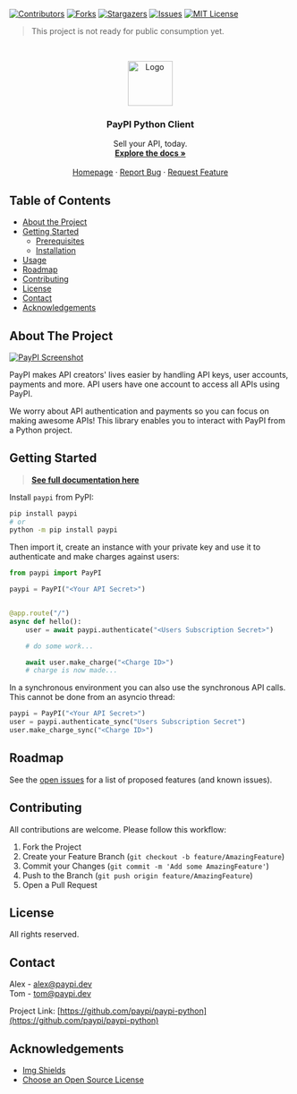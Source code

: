 [![Contributors][contributors-shield]][contributors-url]
[![Forks][forks-shield]][forks-url]
[![Stargazers][stars-shield]][stars-url]
[![Issues][issues-shield]][issues-url]
[![MIT License][license-shield]][license-url]

> This project is not ready for public consumption yet.

<!-- PROJECT LOGO -->
<br />
<p align="center">
  <a href="https://github.com/paypi/paypi-python">
    <img src="images/logo.png" alt="Logo" height="80">
  </a>

  <h3 align="center">PayPI Python Client</h3>

  <p align="center">
    Sell your API, today.
    <br />
    <a href="https://partner.paypi.dev/"><strong>Explore the docs »</strong></a>
    <br />
    <br />
    <a href="https://paypi.dev/">Homepage</a>
    ·
    <a href="https://github.com/paypi/paypi-python/issues">Report Bug</a>
    ·
    <a href="https://github.com/paypi/paypi-python/issues">Request Feature</a>
  </p>
</p>

<!-- TABLE OF CONTENTS -->

## Table of Contents

- [About the Project](#about-the-project)
- [Getting Started](#getting-started)
  - [Prerequisites](#prerequisites)
  - [Installation](#installation)
- [Usage](#usage)
- [Roadmap](#roadmap)
- [Contributing](#contributing)
- [License](#license)
- [Contact](#contact)
- [Acknowledgements](#acknowledgements)

<!-- ABOUT THE PROJECT -->

## About The Project

[![PayPI Screenshot][product-screenshot]](https://paypi.dev)

PayPI makes API creators' lives easier by handling API keys, user accounts, payments and more.
API users have one account to access all APIs using PayPI.

We worry about API authentication and payments so you can focus on making awesome APIs! This library enables you to interact with PayPI from a Python project.

<!-- GETTING STARTED -->

## Getting Started

> <a href="https://partner.paypi.dev/"><strong>See full documentation here</strong></a>

Install `paypi` from PyPI:

```sh
pip install paypi
# or
python -m pip install paypi
```

Then import it, create an instance with your private key and use it to authenticate and make charges against users:

```python
from paypi import PayPI

paypi = PayPI("<Your API Secret>")


@app.route("/")
async def hello():
    user = await paypi.authenticate("<Users Subscription Secret>")

    # do some work...

    await user.make_charge("<Charge ID>")
    # charge is now made...
```

In a synchronous environment you can also use the synchronous API calls. This cannot be done from an asyncio thread:

```python
paypi = PayPI("<Your API Secret>")
user = paypi.authenticate_sync("Users Subscription Secret")
user.make_charge_sync("<Charge ID>")
```

<!-- ROADMAP -->

## Roadmap

See the [open issues](https://github.com/paypi/paypi-python/issues) for a list of proposed features (and known issues).

<!-- CONTRIBUTING -->

## Contributing

All contributions are welcome. Please follow this workflow:

1. Fork the Project
2. Create your Feature Branch (`git checkout -b feature/AmazingFeature`)
3. Commit your Changes (`git commit -m 'Add some AmazingFeature'`)
4. Push to the Branch (`git push origin feature/AmazingFeature`)
5. Open a Pull Request

<!-- LICENSE -->

## License

All rights reserved.

<!-- CONTACT -->

## Contact

Alex - alex@paypi.dev  
Tom - tom@paypi.dev

Project Link: [https://github.com/paypi/paypi-python](https://github.com/paypi/paypi-python)

<!-- ACKNOWLEDGEMENTS -->

## Acknowledgements

- [Img Shields](https://shields.io)
- [Choose an Open Source License](https://choosealicense.com)

<!-- MARKDOWN LINKS & IMAGES -->
<!-- https://www.markdownguide.org/basic-syntax/#reference-style-links -->

[contributors-shield]: https://img.shields.io/github/contributors/Paypi/paypi-python.svg?style=flat-square
[contributors-url]: https://github.com/paypi/paypi-python/graphs/contributors
[forks-shield]: https://img.shields.io/github/forks/Paypi/paypi-python.svg?style=flat-square
[forks-url]: https://github.com/paypi/paypi-python/network/members
[stars-shield]: https://img.shields.io/github/stars/Paypi/paypi-python.svg?style=flat-square
[stars-url]: https://github.com/paypi/paypi-python/stargazers
[issues-shield]: https://img.shields.io/github/issues/Paypi/paypi-python.svg?style=flat-square
[issues-url]: https://github.com/paypi/paypi-python/issues
[license-shield]: https://img.shields.io/github/license/Paypi/paypi-python.svg?style=flat-square
[license-url]: https://github.com/paypi/paypi-python/blob/master/LICENSE.txt
[product-screenshot]: images/product.png
